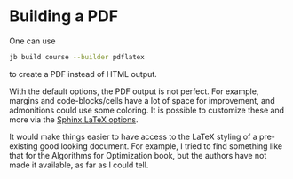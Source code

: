 # Building a PDF

One can use
```bash
jb build course --builder pdflatex
```
to create a PDF instead of HTML output.

With the default options, the PDF output is not perfect.
For example, margins and code-blocks/cells have a lot of space for improvement, and admonitions could use some coloring.
It is possible to customize these and more via the [Sphinx LaTeX options](https://www.sphinx-doc.org/en/master/latex.html).

It would make things easier to have access to the LaTeX styling of a pre-existing good looking document.
For example, I tried to find something like that for the Algorithms for Optimization book, but the authors have not made it available, as far as I could tell.